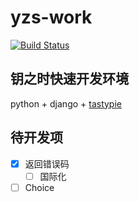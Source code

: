 # yzs-work
[![Build Status](https://travis-ci.org/wplct/yzs-work.svg?branch=master)](https://travis-ci.org/wplct/yzs-work)

## 钥之时快速开发环境

python + django + [tastypie](https://github.com/django-tastypie/django-tastypie)

## 待开发项

- [X] 返回错误码
    - [ ] 国际化
- [ ] Choice